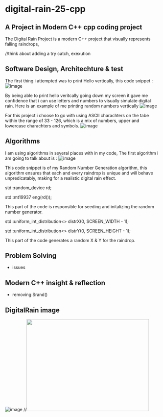 # digital-rain-25-cpp


A Project in Modern C++ cpp coding project
--
The Digital Rain Project is a modern C++ project that visually represents falling raindrops,

//think about adding a try catch, exexution 

## Software Design, Architechture & test

The first thing i attempted was to print Hello vertically, this code snippet :
![image](https://github.com/user-attachments/assets/04a8f32e-c1a9-47d1-806d-033253242f8c)


  By being able to print hello veritcally going down my screen it gave me confidence that i can use
  letters and numbers to visually simulate digital rain. Here is an example of me printing random 
  numbers vertically
![image](https://github.com/user-attachments/assets/09ddf3cf-f5a2-40d1-83ce-12be4e05bb0a)

  For this project i choose to go with using ASCII charachters on the tabe within the range of 33 - 126,
  which is a mix of numbers, upper and lowercase charachters and symbols. 
  ![image](https://github.com/user-attachments/assets/e9bb2d22-d4a6-44f9-a9fc-e82d9940317c)


## Algorithms
I am using algorithms in several places with in my code, The first algorithm i am going to talk about is
: ![image](https://github.com/user-attachments/assets/bcf3c05b-2794-4197-89d3-ebf4d1c30b08)

This code snippet is of my Random Number Generation algorithm, this algorithm ensures that
each and every raindrop is unique and will behave unpredicatably, making for a realistic digital 
rain effect.

std::random_device rd;

std::mt19937 eng(rd());

This part of the code is responsible for seeding and initalizing the random number generator.

std::uniform_int_distribution<> distrX(0, SCREEN_WIDTH - 1);

std::uniform_int_distribution<> distrY(0, SCREEN_HEIGHT - 1);

This part of the code generates a random X & Y for the raindrop.


## Problem Solving
- issues
## Modern C++ insight & reflection
- removing Srand()
## DigitalRain image
![image](https://github.com/user-attachments/assets/c54e1a61-13da-4280-9fcd-28213220c0ee)
//<img src="https://raw.githubusercontent.com/G00406014/digital-rain-25-cpp/main/docs/assets/images/DigitalRainDev1.png" width="400" height="300">
